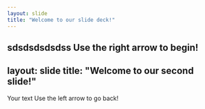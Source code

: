 ```yaml
---
layout: slide
title: "Welcome to our slide deck!"
---
```

sdsdsdsdsdss
Use the right arrow to begin!
---
layout: slide
title: "Welcome to our second slide!"
---
Your text
Use the left arrow to go back!

